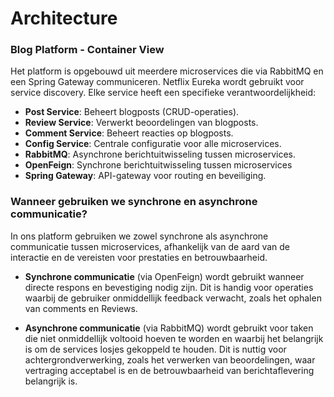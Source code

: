 # Architecture

### Blog Platform - Container View

Het platform is opgebouwd uit meerdere microservices die via RabbitMQ en een Spring Gateway communiceren. Netflix Eureka wordt gebruikt voor service discovery. Elke service heeft een specifieke verantwoordelijkheid:  

- **Post Service**: Beheert blogposts (CRUD-operaties).  
- **Review Service**: Verwerkt beoordelingen van blogposts.  
- **Comment Service**: Beheert reacties op blogposts.  
- **Config Service**: Centrale configuratie voor alle microservices.  
- **RabbitMQ**: Asynchrone berichtuitwisseling tussen microservices.  
- **OpenFeign**: Synchrone berichtuitwisseling tussen microservices
- **Spring Gateway**: API-gateway voor routing en beveiliging.  


### Wanneer gebruiken we synchrone en asynchrone communicatie?

In ons platform gebruiken we zowel synchrone als asynchrone communicatie tussen microservices, afhankelijk van de aard van de interactie en de vereisten voor prestaties en betrouwbaarheid.

- **Synchrone communicatie** (via OpenFeign) wordt gebruikt wanneer directe respons en bevestiging nodig zijn. Dit is handig voor operaties waarbij de gebruiker onmiddellijk feedback verwacht, zoals het ophalen van comments en Reviews.

- **Asynchrone communicatie** (via RabbitMQ) wordt gebruikt voor taken die niet onmiddellijk voltooid hoeven te worden en waarbij het belangrijk is om de services losjes gekoppeld te houden. Dit is nuttig voor achtergrondverwerking, zoals het verwerken van beoordelingen, waar vertraging acceptabel is en de betrouwbaarheid van berichtaflevering belangrijk is.